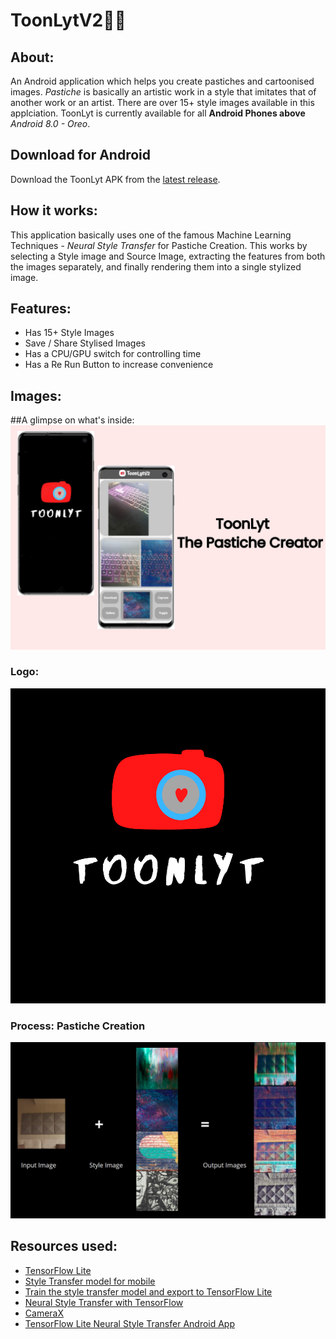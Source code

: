 # ToonLytV2🎨📸

## About: 
An Android application which helps you create pastiches and cartoonised images. *Pastiche* is basically an artistic work in a style that imitates that of another work or an artist. There are over 15+ style images available in this applciation. ToonLyt is currently available for all **Android Phones above** *Android 8.0 - Oreo*.
## Download for Android
Download the ToonLyt APK from the  [latest release](https://github.com/sairpa/ToonLytV2/releases).

## How it works:
This application basically uses one of the famous Machine Learning Techniques - *Neural Style Transfer* for Pastiche Creation. This works by selecting a Style image and Source Image, extracting the features from both the images separately, and finally rendering them into a single stylized image.

## Features:
- Has 15+ Style Images
- Save / Share Stylised Images
- Has a CPU/GPU switch for controlling time
- Has a Re Run Button to increase convenience 

## Images:

##A glimpse on what's inside:
![App](/Images/ToonLyt.jpg)

### Logo:
![Logo](/Images/Logo.png)

### Process: Pastiche Creation
![Input -> Output](/Images/Process.png)

## Resources used:

*   [TensorFlow Lite](https://www.tensorflow.org/lite)
*   [Style Transfer model for mobile](https://www.tensorflow.org/lite/models/style_transfer/overview)
*   [Train the style transfer model and export to TensorFlow Lite](https://github.com/tensorflow/magenta/tree/master/magenta/models/arbitrary_image_stylization#train-a-model-on-a-large-dataset-with-data-augmentation-to-run-on-mobile)
*   [Neural Style Transfer with TensorFlow](https://www.tensorflow.org/tutorials/generative/style_transfer)
*   [CameraX](https://developer.android.com/training/camerax)
*   [TensorFlow Lite Neural Style Transfer Android App](https://github.com/tensorflow/examples/tree/master/lite/examples/style_transfer/android)


